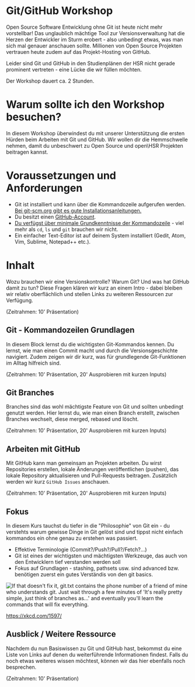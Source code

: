 # Git/GitHub Workshop
Open Source Software Entwicklung ohne Git ist heute nicht mehr vorstellbar! Das unglaublich mächtige Tool zur Versionsverwaltung hat die Herzen der
Entwickler im Sturm erobert - also unbedingt etwas, was man sich mal genauer anschauen sollte. Millionen von Open Source Projekten vertrauen heute zudem auf das Projekt-Hosting von GitHub.

Leider sind Git und GitHub in den Studienplänen der HSR nicht gerade prominent vertreten - eine Lücke die wir füllen möchten.

Der Workshop dauert ca. 2 Stunden.

# Warum sollte ich den Workshop besuchen?

In diesem Workshop überwindest du mit unserer Unterstützung die ersten Hürden beim Arbeiten mit Git und GitHub.
Wir wollen dir die Hemmschwelle nehmen, damit du unbeschwert zu Open Source und open\HSR Projekten beitragen kannst.


# Voraussetzungen und Anforderungen

* Git ist installiert und kann über die Kommandozeile aufgerufen werden. [Bei git-scm.org gibt es gute Installationsanleitungen.](https://git-scm.com/)
* Du besitzt einen [GitHub-Account](https://github.com/).
* [Du verfügst über minimale Grundkenntnisse der Kommandozeile](https://wiki.ubuntuusers.de/Shell/Einf%C3%BChrung/) - viel mehr als `cd`, `ls` und `git` brauchen wir nicht.
* Ein einfacher Text-Editor ist auf deinem System installiert (Gedit, Atom, Vim, Sublime, Notepad++ etc.).

# Inhalt

Wozu brauchen wir eine Versionskontrolle? Warum Git? Und was hat GitHub damit zu tun?
Diese Fragen klären wir kurz an einem Intro - dabei bleiben wir relativ oberflächlich und stellen Links zu weiteren Ressourcen zur Verfügung.

(Zeitrahmen: 10' Präsentation)


## Git - Kommandozeilen Grundlagen
In diesem Block lernst du die wichtigsten Git-Kommandos kennen. Du lernst, wie man einen Commit macht und durch die
Versionsgeschichte navigiert. Zudem zeigen wir dir kurz, was für grundlegende Git-Funktionen im Alltag hilfreich sind.

(Zeitrahmen: 10' Präsentation, 20' Ausprobieren mit kurzen Inputs)

## Git Branches
Branches sind das wohl mächtigste Feature von Git und sollten unbedingt genutzt werden. Hier lernst du, wie man
einen Branch erstellt, zwischen Branches wechselt, diese merged, rebased und löscht.

(Zeitrahmen: 10' Präsentation, 20' Ausprobieren mit kurzen Inputs)


## Arbeiten mit GitHub
Mit GitHub kann man gemeinsam an Projekten arbeiten. Du wirst Repositories erstellen, lokale Änderungen veröffentlichen (pushen),
das lokale Repository aktualisieren und Pull-Requests beitragen. Zusätzlich werden wir kurz `GitHub Issues` anschauen.

(Zeitrahmen: 10' Präsentation, 20' Ausprobieren mit kurzen Inputs)

## Fokus

In diesem Kurs tauchst du tiefer in die "Philosophie" von Git ein - du verstehts warum gewisse Dinge in Git gelöst sind und tippst nicht einfach kommandos ein ohne genau zu erstehen was passiert.

* Effektive Terminologie (Commit?/Push?/Pull?/Fetch?...)
* Git ist eines der wichtigsten und mächtigsten Werkzeuge, das auch von den Entwicklern tief verstanden werden soll
* Fokus auf Grundlagen - stashing, pathsets usw. sind advanced bzw. benötigen zuerst ein gutes Verständis von den git basics.

![If that doesn't fix it, git.txt contains the phone number of a friend of mine who understands git. Just wait through a few minutes of 'It's really pretty simple, just think of branches as...' and eventually you'll learn the commands that will fix everything.](https://imgs.xkcd.com/comics/git.png)

https://xkcd.com/1597/


## Ausblick / Weitere Ressource
Nachdem du nun Basiswissen zu Git und GitHub hast, bekommst du eine Liste von Links auf denen du weiterführende Informationen findest.
Falls du noch etwas weiteres wissen möchtest, können wir das hier ebenfalls noch besprechen.

(Zeitrahmen: 10' Präsentation)
